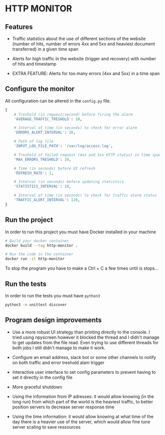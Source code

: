 # HTTP MONITOR

## Features

- Traffic statistics about the use of different sections of the website (number of hits, number of errors 4xx and 5xx and heaviest document transferred) in a given time span

- Alerts for high traffic in the website (trigger and recovery) with number of hits and timestamp

- EXTRA FEATURE: Alerts for too many errors (4xx and 5xx) in a time span

## Configure the monitor

All configuration can be altered in the `config.py` file.

```python
{
    # Treshold (in request/second) before firing the alarm
    'AVERAGE_TRAFFIC_TRESHOLD': 10,

    # Interval of time (in seconds) to check for error alarm
    'ERRORS_ALERT_INTERVAL': 10,

    # Path of log file
    'INPUT_LOG_FILE_PATH': '/var/log/access.log',

    # Treshold of failed request (4xx and 5xx HTTP status) in time span to send alert
    'MAX_ERRORS_TRESHOLD': 10,

    # Time (in seconds) before UI refresh
    'REFRESH_RATE': 1,

    # Interval (in seconds) before updating statistics
    'STATISTICS_INTERVAL': 10,

    # Interval of time (in seconds) to check for traffic alarm status
    'TRAFFIC_ALERT_INTERVAL': 120,
}
```

## Run the project

In order to run this project you must have Docker installed in your machine

```bash
# Build your docker container
docker build --tag http-monitor .

# Run the code in the container
docker run -it http-monitor
```

To stop the program you have to make a Ctrl + C a few times until is stops...

## Run the tests

In order to run the tests you must have `python3`

```bash
python3 -m unittest discover
```

## Program design improvements

- Use a more robust UI strategy than printing directly to the console. I tried using npyscreen however it blocked the thread and I didn't manage to get updates from the file read. Even trying to use different threads for both jobs I still didn't manage to make it work.

- Configure an email address, slack bot or some other channels to notify on both traffic and error treshold alam trigger

- Interactive user interface to set config parameters to prevent having to set it directly in the config file

- More graceful shutdown

- Using the information from IP adresses: it would allow knowing (in the long run) from which part of the world is the heaviest traffic, to better position servers to decrease server response time

- Using the time information: it would allow knowing at what time of the day there is a heavier use of the server, which would allow fine tune server scaling to save ressources
